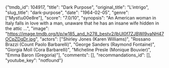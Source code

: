 {"tmdb_id": 104917, "title": "Dark Purpose", "original_title": "L'intrigo", "slug_title": "dark-purpose", "date": "1964-02-05", "genre": ["Myst\u00e8re"], "score": "7.0/10", "synopsis": "An American woman in Italy falls in love with a man, unaware that he has an insane wife hidden in the attic ...", "image": "https://image.tmdb.org/t/p/w185_and_h278_bestv2/lbUI0f7ZJBWI9vaNH47OCpZDqDr.jpg", "actors": ["Shirley Jones (Karen Williams)", "Rossano Brazzi (Count Paolo Barbarelli)", "George Sanders (Raymond Fontaine)", "Giorgia Moll (Cora Barbarelli)", "Micheline Presle (Monique Bouvier)", "Emma Baron (Gregoria)"], "comments": [], "recommandations_id": [], "youtube_key": "notfound"}